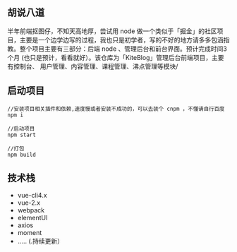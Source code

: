 ##  胡说八道

半年前端抠图仔，不知天高地厚，尝试用 node 做一个类似于「掘金」的社区项目，主要是一个边学边写的过程，我也只是初学者，写的不好的地方请多多包涵指教。整个项目主要有三部分：后端 node 、管理后台和前台界面。预计完成时间3个月 (也只是预计，看看就好）。该仓库为「KiteBlog」管理后台前端项目，主要有控制台、 用户管理、内容管理、课程管理、沸点管理等模块/


## 启动项目
```
//安装项目相关插件和依赖,速度慢或者安装不成功的，可以去装个 cnpm ，不懂请自行百度
npm i 

//启动项目
npm start

//打包
npm build

```

## 技术栈

- vue-cli4.x
- vue-2.x
- webpack
- elementUI
- axios
- moment
- ..... (.持续更新）


